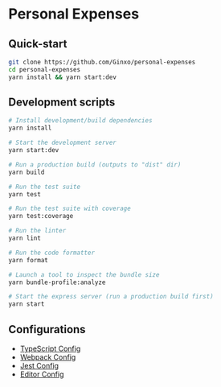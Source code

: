 # Personal Expenses

## Quick-start

```bash
git clone https://github.com/Ginxo/personal-expenses
cd personal-expenses
yarn install && yarn start:dev
```
## Development scripts
```sh
# Install development/build dependencies
yarn install

# Start the development server
yarn start:dev

# Run a production build (outputs to "dist" dir)
yarn build

# Run the test suite
yarn test

# Run the test suite with coverage
yarn test:coverage

# Run the linter
yarn lint

# Run the code formatter
yarn format

# Launch a tool to inspect the bundle size
yarn bundle-profile:analyze

# Start the express server (run a production build first)
yarn start
```

## Configurations
* [TypeScript Config](./tsconfig.json)
* [Webpack Config](./webpack.common.js)
* [Jest Config](./jest.config.js)
* [Editor Config](./.editorconfig)

